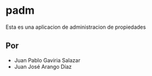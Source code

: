 # padm

Esta es una aplicacion de administracion de propiedades

## Por

- Juan Pablo Gaviria Salazar
- Juan José Arango Díaz
